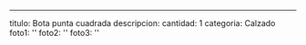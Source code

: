 ---
titulo: Bota punta cuadrada
descripcion: 
cantidad: 1
categoria: Calzado
foto1: ''
foto2: ''
foto3: ''
